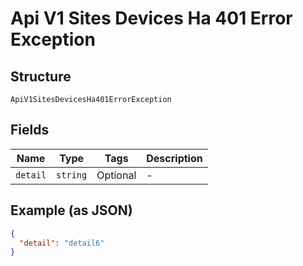 
# Api V1 Sites Devices Ha 401 Error Exception

## Structure

`ApiV1SitesDevicesHa401ErrorException`

## Fields

| Name | Type | Tags | Description |
|  --- | --- | --- | --- |
| `detail` | `string` | Optional | - |

## Example (as JSON)

```json
{
  "detail": "detail6"
}
```

